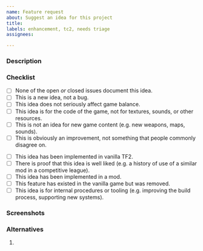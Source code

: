 ```yaml
---
name: Feature request
about: Suggest an idea for this project
title:
labels: enhancement, tc2, needs triage
assignees:

---
```


### Description
<!--
A clear and concise description of what the idea is
-->

### Checklist
<!-- You do not have to answer "yes" to all of these to suggest an idea -->
- [ ] None of the open *or* closed issues document this idea.
- [ ] This is a new idea, not a bug.
- [ ] This idea does not seriously affect game balance.
- [ ] This idea is for the code of the game, not for textures, sounds, or other resources.
- [ ] This is not an idea for new game content (e.g. new weapons, maps, sounds).
- [ ] This is obviously an improvement, not something that people commonly disagree on.

<!-- You do not have to answer "yes" to any of these, this is just additional context -->
- [ ] This idea has been implemented in vanilla TF2.
- [ ] There is proof that this idea is well liked (e.g. a history of use of a similar mod in a competitive league).
- [ ] This idea has been implemented in a mod. <!-- Insert link -->
- [ ] This feature has existed in the vanilla game but was removed.
- [ ] This idea is for internal procedures or tooling (e.g. improving the build process, supporting new systems).

### Screenshots
<!-- Add screenshots to help explain your idea -->

### Alternatives
<!-- Alternative implementations of this idea -->
1.
